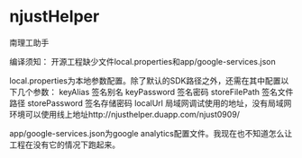 # njustHelper
南理工助手

编译须知：
开源工程缺少文件local.properties和app/google-services.json

local.properties为本地参数配置。除了默认的SDK路径之外，还需在其中配置以下几个参数：
    keyAlias 签名别名
    keyPassword 签名密码
    storeFilePath 签名文件路径
    storePassword 签名存储密码
    localUrl 局域网调试使用的地址，没有局域网环境可以使用线上地址http://njusthelper.duapp.com/njust0909/

app/google-services.json为google analytics配置文件。我现在也不知道怎么让工程在没有它的情况下跑起来。